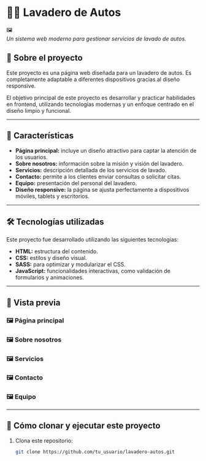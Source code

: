 # 🚗✨ **Lavadero de Autos**  

🖼  
*Un sistema web moderno para gestionar servicios de lavado de autos.*

## 📖 **Sobre el proyecto**  
Este proyecto es una página web diseñada para un lavadero de autos. Es completamente adaptable a diferentes dispositivos gracias al diseño responsive.  

El objetivo principal de este proyecto es desarrollar y practicar habilidades en frontend, utilizando tecnologías modernas y un enfoque centrado en el diseño limpio y funcional.

---

## 🚀 **Características**  
- **Página principal:** incluye un diseño atractivo para captar la atención de los usuarios.  
- **Sobre nosotros:** información sobre la misión y visión del lavadero.  
- **Servicios:** descripción detallada de los servicios de lavado.  
- **Contacto:** permite a los clientes enviar consultas o solicitar citas.  
- **Equipo:** presentación del personal del lavadero.  
- **Diseño responsive:** la página se ajusta perfectamente a dispositivos móviles, tablets y escritorios.  

---

## 🛠 **Tecnologías utilizadas**  
Este proyecto fue desarrollado utilizando las siguientes tecnologías:  

- **HTML:** estructura del contenido.  
- **CSS:** estilos y diseño visual.  
- **SASS:** para optimizar y modularizar el CSS.  
- **JavaScript:** funcionalidades interactivas, como validación de formularios y animaciones.  

---

## 🌟 **Vista previa**  
### 🖼 **Página principal**  
  

### 🖼 **Sobre nosotros**  
  

### 🖼 **Servicios**  
  

### 🖼 **Contacto**  
  

### 🖼 **Equipo**  


---

## 📂 **Cómo clonar y ejecutar este proyecto**  
1. Clona este repositorio:  
   ```bash
   git clone https://github.com/tu_usuario/lavadero-autos.git
